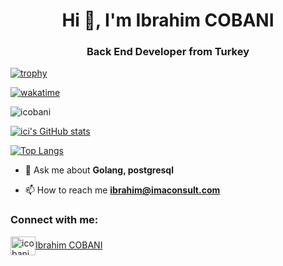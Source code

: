 

<h1 align="center">Hi 👋, I'm Ibrahim COBANI</h1>
<h3 align="center">Back End Developer from Turkey</h3>

[![trophy](https://github-profile-trophy.vercel.app/?username=icobani&theme=nord&title=Commit,Repositories,Joined2020)](https://github.com/ryo-ma/github-profile-trophy)


[![wakatime](https://wakatime.com/badge/user/4b7d94ba-36de-4cf0-b8cb-e3fe6e91949a.svg)](https://wakatime.com/@4b7d94ba-36de-4cf0-b8cb-e3fe6e91949a)

<p align="left"> <img src="https://komarev.com/ghpvc/?username=icobani&label=Profile%20views&color=0e75b6&style=flat" alt="icobani" /> </p>

[![ici's GitHub stats](https://github-readme-stats.vercel.app/api?username=icobani&count_private=true&show_icons=true&theme=dark)](https://github.com/icobani/github-readme-stats)

[![Top Langs](https://github-readme-stats.vercel.app/api/top-langs/?username=icobani&layout=compact&count_private=true)](https://github.com/icobani/github-readme-stats)




- 💬 Ask me about **Golang, postgresql**

- 📫 How to reach me **ibrahim@imaconsult.com**

<h3 align="left">Connect with me:</h3>
<p align="left">
<a href="https://www.linkedin.com/in/ibrahimcobani/" target="blank"><img align="center" src="https://raw.githubusercontent.com/rahuldkjain/github-profile-readme-generator/master/src/images/icons/Social/linked-in-alt.svg" alt="icobani" height="30" width="40" />Ibrahim COBANI</a>
</p>




